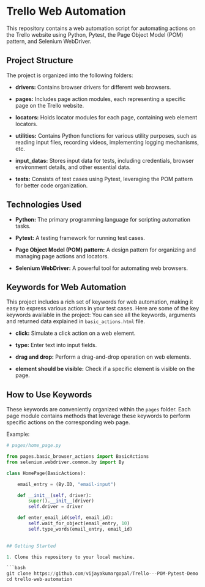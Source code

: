 # Trello Web Automation

This repository contains a web automation script for automating actions on the Trello website using Python, Pytest, the Page Object Model (POM) pattern, and Selenium WebDriver.

## Project Structure

The project is organized into the following folders:

- **drivers:** Contains browser drivers for different web browsers.
  
- **pages:** Includes page action modules, each representing a specific page on the Trello website.
  
- **locators:** Holds locator modules for each page, containing web element locators.
  
- **utilities:** Contains Python functions for various utility purposes, such as reading input files, recording videos, implementing logging mechanisms, etc.

- **input_datas:** Stores input data for tests, including credentials, browser environment details, and other essential data.

- **tests:** Consists of test cases using Pytest, leveraging the POM pattern for better code organization.

## Technologies Used

- **Python:** The primary programming language for scripting automation tasks.

- **Pytest:** A testing framework for running test cases.

- **Page Object Model (POM) pattern:** A design pattern for organizing and managing page actions and locators.

- **Selenium WebDriver:** A powerful tool for automating web browsers.

## Keywords for Web Automation

This project includes a rich set of keywords for web automation, making it easy to express various actions in your test cases. Here are some of the key keywords available in the project:
You can see all the keywords, arguments and returned data explained in  `basic_actions.html` file.


- **click:** Simulate a click action on a web element.

- **type:** Enter text into input fields.

- **drag and drop:** Perform a drag-and-drop operation on web elements.

- **element should be visible:** Check if a specific element is visible on the page.


## How to Use Keywords

These keywords are conveniently organized within the `pages` folder. Each page module contains methods that leverage these keywords to perform specific actions on the corresponding web page.

Example:

```python
# pages/home_page.py

from pages.basic_browser_actions import BasicActions
from selenium.webdriver.common.by import By

class HomePage(BasicActions):

    email_entry = (By.ID, "email-input")

    def __init__(self, driver):
        super().__init__(driver)
        self.driver = driver

    def enter_email_id(self, email_id):
        self.wait_for_object(email_entry, 10)
        self.type_words(email_entry, email_id)
       

## Getting Started

1. Clone this repository to your local machine.

```bash
git clone https://github.com/vijayakumargopal/Trello---POM-Pytest-Demo.git
cd trello-web-automation
